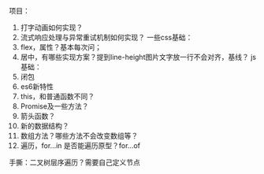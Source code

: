 项目：
1. 打字动画如何实现？
2. 流式响应处理与异常重试机制如何实现？
一些css基础：
1. flex，属性？基本每次问；
2. 居中，有哪些实现方案？提到line-height图片文字放一行不会对齐，基线？
js基础：
1. 闭包
2. es6新特性
3. this，和普通函数不同？
4. Promise及一些方法？
5. 箭头函数？
6. 新的数据结构？
7. 数组方法？哪些方法不会改变数组等？
8. 遍历，for...in 是否能遍历原型？for...of

手撕：二叉树层序遍历？需要自己定义节点
